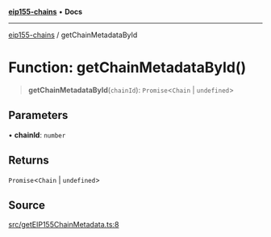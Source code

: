 [**eip155-chains**](../README.md) • **Docs**

***

[eip155-chains](../globals.md) / getChainMetadataById

# Function: getChainMetadataById()

> **getChainMetadataById**(`chainId`): `Promise`\<`Chain` \| `undefined`\>

## Parameters

• **chainId**: `number`

## Returns

`Promise`\<`Chain` \| `undefined`\>

## Source

[src/getEIP155ChainMetadata.ts:8](https://github.com/ivanzzeth/eip155-chains/blob/6f2a5a19a2b6abc8eaaee80a1a2df751ae58747a/src/getEIP155ChainMetadata.ts#L8)
